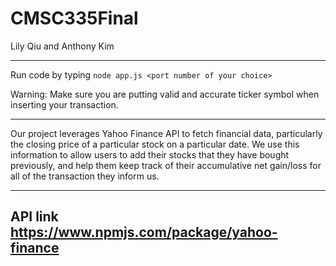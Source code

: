 # CMSC335Final 
Lily Qiu and Anthony Kim

-----
Run code by typing `node app.js <port number of your choice>`

Warning: Make sure you are putting valid and accurate ticker symbol when inserting your transaction.

-----
Our project leverages Yahoo Finance API to fetch financial data, particularly the closing price of a particular stock on a particular date.
We use this information to allow users to add their stocks that they have bought previously, and help them keep track of their accumulative net gain/loss for all of the transaction they inform us. 

---
API link 
https://www.npmjs.com/package/yahoo-finance
---
  
